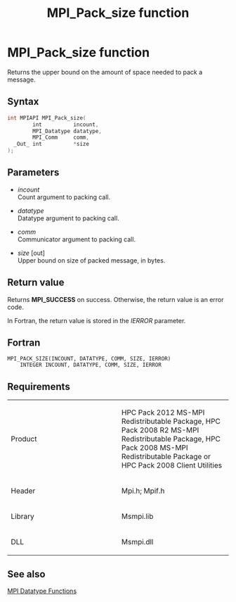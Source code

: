 ﻿---
title: MPI_Pack_size function
TOCTitle: MPI_Pack_size function
ms:assetid: da4f6f13-89d5-47bb-9fc5-0d7b3fd1bd5b
ms:mtpsurl: https://msdn.microsoft.com/en-us/library/Dn473443(v=VS.85)
ms:contentKeyID: 59360979
ms.date: 03/28/2018
mtps_version: v=VS.85
f1_keywords:
- MPI_PACK_SIZE
- mpif/MPI_Pack_size
- mpi/MPI_PACK_SIZE
dev_langs:
- C++
- C
---

# MPI\_Pack\_size function

Returns the upper bound on the amount of space needed to pack a message.

## Syntax

``` c++
int MPIAPI MPI_Pack_size(
        int          incount,
        MPI_Datatype datatype,
        MPI_Comm     comm,
  _Out_ int          *size
);
```

## Parameters

  - *incount*  
    Count argument to packing call.

  - *datatype*  
    Datatype argument to packing call.

  - *comm*  
    Communicator argument to packing call.

  - *size* \[out\]  
    Upper bound on size of packed message, in bytes.

## Return value

Returns **MPI\_SUCCESS** on success. Otherwise, the return value is an error code.

In Fortran, the return value is stored in the *IERROR* parameter.

## Fortran

    MPI_PACK_SIZE(INCOUNT, DATATYPE, COMM, SIZE, IERROR)
        INTEGER INCOUNT, DATATYPE, COMM, SIZE, IERROR

## Requirements

<table>
<colgroup>
<col style="width: 50%" />
<col style="width: 50%" />
</colgroup>
<tbody>
<tr class="odd">
<td><p>Product</p></td>
<td><p>HPC Pack 2012 MS-MPI Redistributable Package, HPC Pack 2008 R2 MS-MPI Redistributable Package, HPC Pack 2008 MS-MPI Redistributable Package or HPC Pack 2008 Client Utilities</p></td>
</tr>
<tr class="even">
<td><p>Header</p></td>
<td>Mpi.h;
Mpif.h</td>
</tr>
<tr class="odd">
<td><p>Library</p></td>
<td>Msmpi.lib</td>
</tr>
<tr class="even">
<td><p>DLL</p></td>
<td>Msmpi.dll</td>
</tr>
</tbody>
</table>


## See also

[MPI Datatype Functions](mpi-datatype-functions.md)

